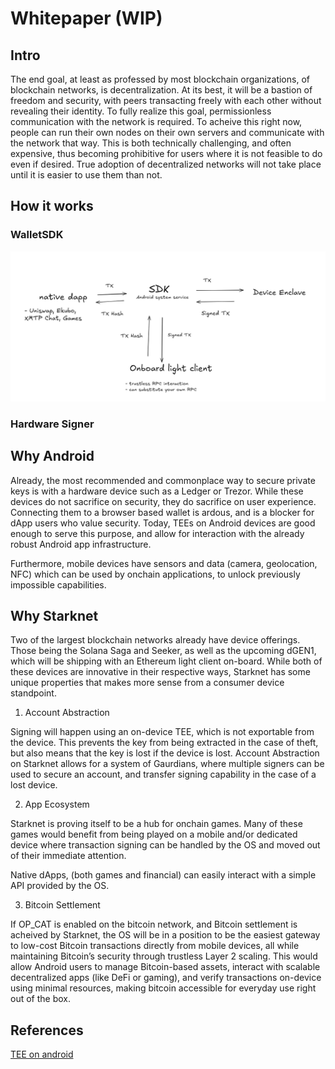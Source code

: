 
# Whitepaper (WIP)

## Intro

The end goal, at least as professed by most blockchain organizations, of blockchain networks, is decentralization.
At its best, it will be a bastion of freedom and security, with peers transacting freely with each other without revealing 
their identity. To fully realize this goal, permissionless communication with the network is required. To acheive this 
right now, people can run their own nodes on their own servers and communicate with the network that way. This is 
both technically challenging, and often expensive, thus becoming prohibitive for users where it is not feasible to do 
even if desired. True adoption of decentralized networks will not take place until it is easier to use them than not.

## How it works 

### WalletSDK

![Wallet SDK Diagram](./assets/walletsdk-diagram.png)

### Hardware Signer 

## Why Android

Already, the most recommended and commonplace way to secure private keys is with a hardware device such as a Ledger 
or Trezor. While these devices do not sacrifice on security, they do sacrifice on user experience. Connecting them to 
a browser based wallet is ardous, and is a blocker for dApp users who value security. Today, TEEs on Android devices 
are good enough to serve this purpose, and allow for interaction with the already robust Android app infrastructure. 

Furthermore, mobile devices have sensors and data (camera, geolocation, NFC) which can be used by onchain applications, 
to unlock previously impossible capabilities. 

## Why Starknet

Two of the largest blockchain networks already have device offerings. Those being the Solana Saga and Seeker, as well 
as the upcoming dGEN1, which will be shipping with an Ethereum light client on-board. While both of these devices 
are innovative in their respective ways, Starknet has some unique properties that makes more sense from a consumer 
device standpoint. 

1. Account Abstraction 

Signing will happen using an on-device TEE, which is not 
exportable from the device. This prevents the key from being extracted in the case of theft, but also means 
that the key is lost if the device is lost. Account Abstraction on Starknet allows for a system of Gaurdians, where 
multiple signers can be used to secure an account, and transfer signing capability in the case of a lost device. 

2. App Ecosystem 

Starknet is proving itself to be a hub for onchain games. Many of these games would benefit from being played on a mobile
and/or dedicated device where transaction signing can be handled by the OS and moved out of their immediate attention.

Native dApps, (both games and financial) can easily interact with a simple API provided by the OS. 

3. Bitcoin Settlement 

If OP_CAT is enabled on the bitcoin network, and Bitcoin settlement is acheived by Starknet, the OS will be in a 
position to be the easiest gateway to low-cost Bitcoin transactions directly from mobile devices, all while maintaining 
Bitcoin’s security through trustless Layer 2 scaling. This would allow Android users to manage Bitcoin-based assets, 
interact with scalable decentralized apps (like DeFi or gaming), and verify transactions on-device using minimal resources, 
making bitcoin accessible for everyday use right out of the box.


## References 

[TEE on android](https://source.android.com/docs/security/features/keystore)
